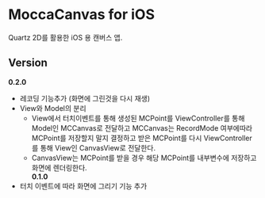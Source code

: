 # MoccaCanvas for iOS  
Quartz 2D를 활용한 iOS 용 캔버스 앱.  
  
## Version  
__0.2.0__
  * 레코딩 기능추가 (화면에 그린것을 다시 재생)
  * View와 Model의 분리
    * View에서 터치이벤트를 통해 생성된 MCPoint를 ViewController를 통해 Model인 MCCanvas로 전달하고 MCCanvas는 RecordMode 여부에따라 MCPoint를 저장할지 말지 결정하고 받은 MCPoint를 다시 ViewController를 통해 View인 CanvasView로 전달한다.
    * CanvasView는 MCPoint를 받을 경우 해당 MCPoint를 내부변수에 저장하고 화면에 렌더링한다.  
__0.1.0__
  * 터치 이벤트에 따라 화면에 그리기 기능 추가  
